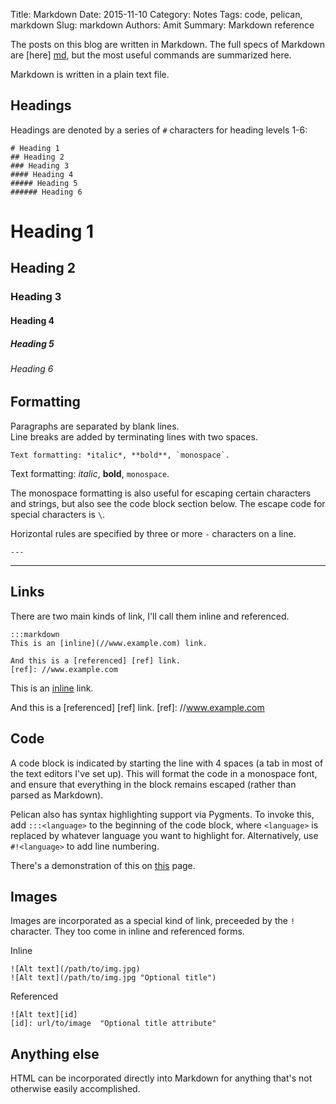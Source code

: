 Title: Markdown
Date: 2015-11-10
Category: Notes
Tags: code, pelican, markdown
Slug: markdown
Authors: Amit
Summary: Markdown reference

The posts on this blog are written in Markdown. The full specs of Markdown are [here] [md], but the most useful commands are summarized here.

[md]: //daringfireball.net/projects/markdown/syntax

Markdown is written in a plain text file.

## Headings

Headings are denoted by a series of `#` characters for heading levels 1-6:

    # Heading 1
    ## Heading 2
    ### Heading 3
    #### Heading 4
    ##### Heading 5
    ###### Heading 6

# Heading 1
## Heading 2
### Heading 3
#### Heading 4
##### Heading 5
###### Heading 6

## Formatting

Paragraphs are separated by blank lines.  
Line breaks are added by terminating lines with two spaces.

    Text formatting: *italic*, **bold**, `monospace`.

Text formatting: *italic*, **bold**, `monospace`.

The monospace formatting is also useful for escaping certain characters and strings, but also see the code block section below. The escape code for special characters is `\`.

Horizontal rules are specified by three or more  `-` characters on a line.

    ---

---

## Links

There are two main kinds of link, I'll call them inline and referenced.

    :::markdown
    This is an [inline](//www.example.com) link.
    
    And this is a [referenced] [ref] link.
    [ref]: //www.example.com
    
This is an [inline](//www.example.com) link.

And this is a [referenced] [ref] link.
[ref]: //www.example.com

## Code
A code block is indicated by starting the line with 4 spaces (a tab in most of the text editors I've set up). This will format the code in a monospace font, and ensure that everything in the block remains escaped (rather than parsed as Markdown).

Pelican also has syntax highlighting support via Pygments. To invoke this, add `:::<language>` to the beginning of the code block, where `<language>` is replaced by whatever language you want to highlight for. Alternatively, use `#!<language>` to add line numbering.


There's a demonstration of this on [this](/pythonexample.html) page.

## Images

Images are incorporated as a special kind of link, preceeded by the `!` character. They too come in inline and referenced forms.

Inline

    ![Alt text](/path/to/img.jpg)
    ![Alt text](/path/to/img.jpg "Optional title")

Referenced

    ![Alt text][id]
    [id]: url/to/image  "Optional title attribute"


## Anything else

HTML can be incorporated directly into Markdown for anything that's not otherwise easily accomplished.